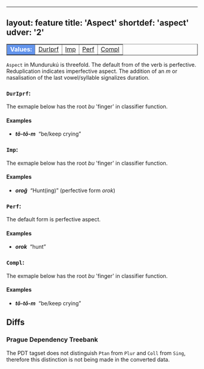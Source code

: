 
---
layout: feature
title: 'Aspect'
shortdef: 'aspect'
udver: '2'
---

<table class="typeindex" border="1">
<tr>
  <td style="background-color:cornflowerblue;color:white"><strong>Values:</strong> </td>
  <td><a href="">DurIprf</a></td>
  <td><a href="">Imp</a></td>
  <td><a href="">Perf</a></td>
  <td><a href="">Compl</a></td>
  
  
</tr>
</table>

`Aspect` in Mundurukú is threefold. The default from of the verb is perfective. Reduplication indicates imperfective aspect. The addition 
of an *m* or nasalisation of the last vowel/syllable signalizes duration.

### <a name="DurIprf">`DurIprf`</a>: 

The exmaple below has the root *bu* 'finger' in classifier function.

#### Examples

* _<b>tõ-tõ-m</b>&nbsp;_ “be/keep crying”


### <a name="Imp">`Imp`</a>: 

The exmaple below has the root *bu* 'finger' in classifier function.

#### Examples

* _<b>orog̃</b>&nbsp;_ “Hunt(ing)” (perfective form *orok*)


### <a name="Perf">`Perf`</a>: 

The default form is perfective aspect.

#### Examples

* _<b>orok</b>&nbsp;_ “hunt”


### <a name="Compl">`Compl`</a>: 

The exmaple below has the root *bu* 'finger' in classifier function.

#### Examples

* _<b>tõ-tõ-m</b>&nbsp;_ “be/keep crying”



## Diffs

### Prague Dependency Treebank

The PDT tagset does not distinguish `Ptan` from `Plur` and `Coll` from `Sing`,
therefore this distinction is not being made in the converted data.
<!-- Interlanguage links updated Čt lis 12 09:43:03 CET 2020 -->
